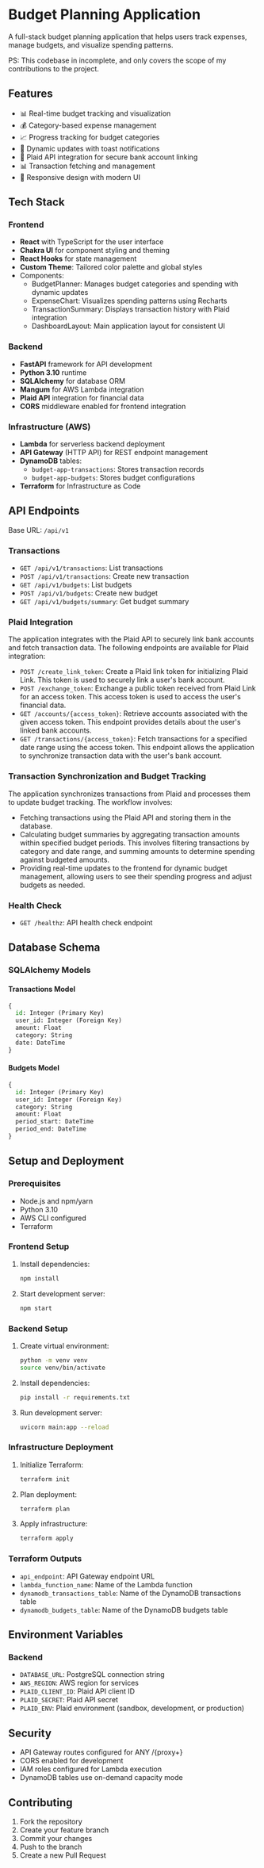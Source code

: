 # Budget Planning Application

A full-stack budget planning application that helps users track expenses, manage budgets, and visualize spending patterns.


PS: This codebase in incomplete, and only covers the scope of my contributions to the project.

## Features

- 📊 Real-time budget tracking and visualization
- 💰 Category-based expense management
- 📈 Progress tracking for budget categories
- 🔄 Dynamic updates with toast notifications
- 🔗 Plaid API integration for secure bank account linking
- 📊 Transaction fetching and management
- 📱 Responsive design with modern UI

## Tech Stack

### Frontend
- **React** with TypeScript for the user interface
- **Chakra UI** for component styling and theming
- **React Hooks** for state management
- **Custom Theme**: Tailored color palette and global styles
- Components:
  - BudgetPlanner: Manages budget categories and spending with dynamic updates
  - ExpenseChart: Visualizes spending patterns using Recharts
  - TransactionSummary: Displays transaction history with Plaid integration
  - DashboardLayout: Main application layout for consistent UI

### Backend
- **FastAPI** framework for API development
- **Python 3.10** runtime
- **SQLAlchemy** for database ORM
- **Mangum** for AWS Lambda integration
- **Plaid API** integration for financial data
- **CORS** middleware enabled for frontend integration

### Infrastructure (AWS)
- **Lambda** for serverless backend deployment
- **API Gateway** (HTTP API) for REST endpoint management
- **DynamoDB** tables:
  - `budget-app-transactions`: Stores transaction records
  - `budget-app-budgets`: Stores budget configurations
- **Terraform** for Infrastructure as Code

## API Endpoints

Base URL: `/api/v1`

### Transactions
- `GET /api/v1/transactions`: List transactions
- `POST /api/v1/transactions`: Create new transaction
- `GET /api/v1/budgets`: List budgets
- `POST /api/v1/budgets`: Create new budget
- `GET /api/v1/budgets/summary`: Get budget summary

### Plaid Integration
The application integrates with the Plaid API to securely link bank accounts and fetch transaction data. The following endpoints are available for Plaid integration:

- `POST /create_link_token`: Create a Plaid link token for initializing Plaid Link. This token is used to securely link a user's bank account.
- `POST /exchange_token`: Exchange a public token received from Plaid Link for an access token. This access token is used to access the user's financial data.
- `GET /accounts/{access_token}`: Retrieve accounts associated with the given access token. This endpoint provides details about the user's linked bank accounts.
- `GET /transactions/{access_token}`: Fetch transactions for a specified date range using the access token. This endpoint allows the application to synchronize transaction data with the user's bank account.

### Transaction Synchronization and Budget Tracking
The application synchronizes transactions from Plaid and processes them to update budget tracking. The workflow involves:
- Fetching transactions using the Plaid API and storing them in the database.
- Calculating budget summaries by aggregating transaction amounts within specified budget periods. This involves filtering transactions by category and date range, and summing amounts to determine spending against budgeted amounts.
- Providing real-time updates to the frontend for dynamic budget management, allowing users to see their spending progress and adjust budgets as needed.

### Health Check
- `GET /healthz`: API health check endpoint

## Database Schema

### SQLAlchemy Models

#### Transactions Model
```python
{
  id: Integer (Primary Key)
  user_id: Integer (Foreign Key)
  amount: Float
  category: String
  date: DateTime
}
```

#### Budgets Model
```python
{
  id: Integer (Primary Key)
  user_id: Integer (Foreign Key)
  category: String
  amount: Float
  period_start: DateTime
  period_end: DateTime
}
```

## Setup and Deployment

### Prerequisites
- Node.js and npm/yarn
- Python 3.10
- AWS CLI configured
- Terraform

### Frontend Setup
1. Install dependencies:
   ```bash
   npm install
   ```
2. Start development server:
   ```bash
   npm start
   ```

### Backend Setup
1. Create virtual environment:
   ```bash
   python -m venv venv
   source venv/bin/activate
   ```
2. Install dependencies:
   ```bash
   pip install -r requirements.txt
   ```
3. Run development server:
   ```bash
   uvicorn main:app --reload
   ```

### Infrastructure Deployment
1. Initialize Terraform:
   ```bash
   terraform init
   ```
2. Plan deployment:
   ```bash
   terraform plan
   ```
3. Apply infrastructure:
   ```bash
   terraform apply
   ```

### Terraform Outputs
- `api_endpoint`: API Gateway endpoint URL
- `lambda_function_name`: Name of the Lambda function
- `dynamodb_transactions_table`: Name of the DynamoDB transactions table
- `dynamodb_budgets_table`: Name of the DynamoDB budgets table

## Environment Variables

### Backend
- `DATABASE_URL`: PostgreSQL connection string
- `AWS_REGION`: AWS region for services
- `PLAID_CLIENT_ID`: Plaid API client ID
- `PLAID_SECRET`: Plaid API secret
- `PLAID_ENV`: Plaid environment (sandbox, development, or production)

## Security

- API Gateway routes configured for ANY /{proxy+}
- CORS enabled for development
- IAM roles configured for Lambda execution
- DynamoDB tables use on-demand capacity mode

## Contributing

1. Fork the repository
2. Create your feature branch
3. Commit your changes
4. Push to the branch
5. Create a new Pull Request




